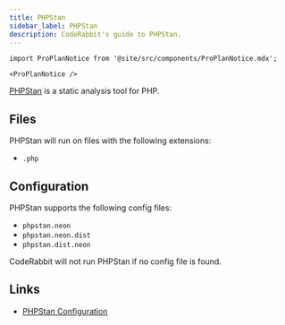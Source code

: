 ```yaml
---
title: PHPStan
sidebar_label: PHPStan
description: CodeRabbit's guide to PHPStan.
---
```


```mdx-code-block
import ProPlanNotice from '@site/src/components/ProPlanNotice.mdx';

<ProPlanNotice />
```

[PHPStan](https://phpstan.org/) is a static analysis tool for PHP.

## Files

PHPStan will run on files with the following extensions:

- `.php`

## Configuration

PHPStan supports the following config files:

- `phpstan.neon`
- `phpstan.neon.dist`
- `phpstan.dist.neon`

CodeRabbit will not run PHPStan if no config file is found.

## Links

- [PHPStan Configuration](https://phpstan.org/config-reference)
